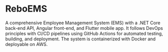 # ReboEMS
A comprehensive Employee Management System (EMS) with a .NET Core back-end API, Angular front-end, and Flutter mobile app. It follows DevOps principles with CI/CD pipelines using GitHub Actions for automated testing, building, and deployment. The system is containerized with Docker and deployable on AWS.
